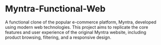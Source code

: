 # Myntra-Functional-Web
A functional clone of the popular e-commerce platform, Myntra, developed using modern web technologies. This project aims to replicate the core features and user experience of the original Myntra website, including product browsing, filtering, and a responsive design.
